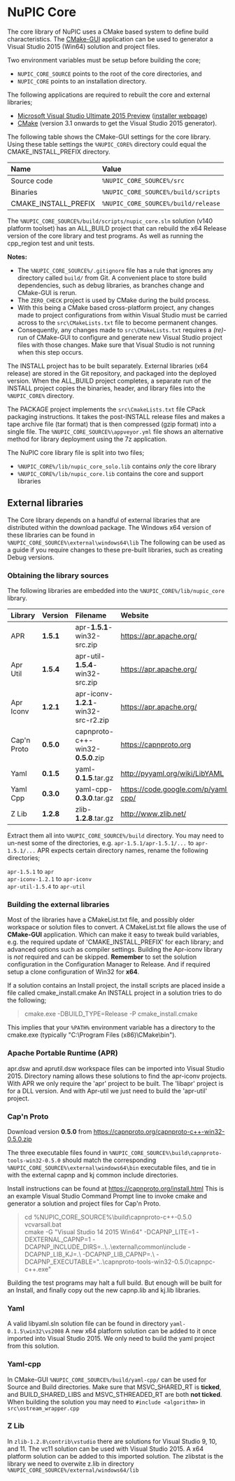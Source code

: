 # NuPIC Core

The core library of NuPIC uses a CMake based system to define build characteristics. The [CMake-GUI](http://www.cmake.org/) application can be used to generator a Visual Studio 2015 (Win64) solution and project files. 

Two environment variables must be setup before building the core; 

- `NUPIC_CORE_SOURCE` points to the root of the core directories, and
- `NUPIC_CORE` points to an installation directory.

The following applications are required to rebuilt the core and external libraries;

- [Microsoft Visual Studio Ultimate 2015 Preview](http://www.visualstudio.com/en-us/downloads/visual-studio-2015-downloads-vs) ([installer webpage](http://go.microsoft.com/?linkid=9863611&clcid=0x409))
- [CMake](http://www.cmake.org/) (version 3.1 onwards to get the Visual Studio 2015 generator).

The following table shows the CMake-GUI settings for the core library. Using these table settings the `%NUPIC_CORE%` directory could equal the CMAKE_INSTALL_PREFIX directory.

| Name | Value |
|:---- |:----- |
| Source code | `%NUPIC_CORE_SOURCE%/src` |
| Binaries | `%NUPIC_CORE_SOURCE%/build/scripts` |
| CMAKE_INSTALL_PREFIX | `%NUPIC_CORE_SOURCE%/build/release` |

The `%NUPIC_CORE_SOURCE%/build/scripts/nupic_core.sln` solution (v140 platform toolset) has an ALL_BUILD project that can rebuild the x64 Release version of the core library and test programs. As well as running the cpp_region test and unit tests.

**Notes:**
* The `%NUPIC_CORE_SOURCE%/.gitignore` file has a rule that ignores any directory called `build/` from Git. A convenient place to store build dependencies, such as debug libraries, as branches change and CMake-GUI is rerun.
* The `ZERO_CHECK` project is used by CMake during the build process. 
* With this being a CMake based cross-platform project, any changes made to project configurations from within Visual Studio must be carried across to the `src\CMakeLists.txt` file to become permanent changes.  
* Consequently, any changes made to `src\CMakeLists.txt` requires a _(re)_-run of CMake-GUI to configure and generate new Visual Studio project files with those changes. Make sure that Visual Studio is not running when this step occurs.  

The INSTALL project has to be built separately. External libraries (x64 release) are stored in the Git repository, and packaged into the deployed version. When the ALL_BUILD project completes, a separate run of the INSTALL project copies the binaries, header, and library files into the `%NUPIC_CORE%` directory.

The PACKAGE project implements the `src\CmakeLists.txt` file CPack packaging instructions. It takes the post-INSTALL release files and makes a tape archive file (tar format) that is then compressed (gzip format) into a single file. The `%NUPIC_CORE_SOURCE%\appveyor.yml` file shows an alternative method for library deployment using the 7z application.

The NuPIC core library file is split into two files;

- `%NUPIC_CORE%/lib/nupic_core_solo.lib` contains _only_ the core library
- `%NUPIC_CORE%/lib/nupic_core.lib` contains the core and support libraries

## External libraries

The Core library depends on a handful of external libraries that are distributed within the download package. The Windows x64 version of these libraries can be found in `%NUPIC_CORE_SOURCE%\external\windows64\lib` The following can be used as a guide if you require changes to these pre-built libraries, such as creating Debug versions.

### Obtaining the library sources

The following libraries are embedded into the `%NUPIC_CORE%/lib/nupic_core` library.

| Library | Version | Filename |  Website |
|:------- |:------- |:-------- | :------- |
| APR | **1.5.1** | apr-**1.5.1**-win32-src.zip | https://apr.apache.org/ |
| Apr Util | **1.5.4** | apr-util-**1.5.4**-win32-src.zip | https://apr.apache.org/ |
| Apr Iconv | **1.2.1** | apr-iconv-**1.2.1**-win32-src-r2.zip | https://apr.apache.org/ |
| Cap'n Proto | **0.5.0** | capnproto-c++-win32-**0.5.0**.zip | https://capnproto.org |
| Yaml | **0.1.5** | yaml-**0.1.5**.tar.gz | http://pyyaml.org/wiki/LibYAML |
| Yaml Cpp | **0.3.0** | yaml-cpp-**0.3.0**.tar.gz | https://code.google.com/p/yaml-cpp/ |
| Z Lib | **1.2.8** | zlib-**1.2.8**.tar.gz | http://www.zlib.net/ |

Extract them all into `%NUPIC_CORE_SOURCE%/build` directory. You may need to un-nest some of the directories, e.g. `apr-1.5.1/apr-1.5.1/...` to `apr-1.5.1/...` APR expects certain directory names, rename the following directories;  

`apr-1.5.1` to `apr`  
`apr-iconv-1.2.1` to `apr-iconv`  
`apr-util-1.5.4` to `apr-util`  

### Building the external libraries

Most of the libraries have a CMakeList.txt file, and possibly older workspace or solution files to convert. A CMakeList.txt file allows the use of **CMake-GUI** application. Which can make it easy to tweak build variables, e.g. the required update of 'CMAKE_INSTALL_PREFIX' for each library; and advanced options such as compiler settings. Building the Apr-iconv library is _not_ required and can be skipped. **Remember** to set the solution configuration in the Configuration Manager to Release. And if required setup a clone configuration of Win32 for **x64**.

If a solution contains an Install project, the install scripts are placed inside a file called cmake_install.cmake An INSTALL project in a solution tries to do the following;  

> cmake.exe -DBUILD_TYPE=Release -P cmake_install.cmake

This implies that your `%PATH%` environment variable has a directory to the cmake.exe (typically "C:\Program Files (x86)\CMake\bin").

### Apache Portable Runtime (APR)

apr.dsw and aprutil.dsw workspace files can be imported into Visual Studio 2015. Directory naming allows these solutions to find the apr-iconv projects. With APR we only require the 'apr' project to be built. The 'libapr' project is for a DLL version. And with Apr-util we just need to build the 'apr-util' project.

### Cap'n Proto

Download version **0.5.0** from https://capnproto.org/capnproto-c++-win32-0.5.0.zip 

The three executable files found in `%NUPIC_CORE_SOURCE%\build\capnproto-tools-win32-0.5.0` should match the corresponding `%NUPIC_CORE_SOURCE%\external\windows64\bin` executable files, and tie in with the external capnp and kj common include directories. 

Install instructions can be found at https://capnproto.org/install.html This is an example Visual Studio Command Prompt line to invoke cmake and generator a solution and project files for Cap'n Proto.

> cd %NUPIC_CORE_SOURCE%\build\capnproto-c++-0.5.0  
> vcvarsall.bat  
> cmake -G "Visual Studio 14 2015 Win64" -DCAPNP_LITE=1 -DEXTERNAL_CAPNP=1 -DCAPNP_INCLUDE_DIRS=..\\..\external\common\include -DCAPNP_LIB_KJ=.\ -DCAPNP_LIB_CAPNP=.\ -DCAPNP_EXECUTABLE="..\capnproto-tools-win32-0.5.0\capnpc-c++.exe"  
 
Building the test programs may halt a full build. But enough will be built for an Install, and finally copy out the new capnp.lib and kj.lib libraries.

### Yaml

A valid libyaml.sln solution file can be found in directory `yaml-0.1.5\win32\vs2008` A new x64 platform solution can be added to it once imported into Visual Studio 2015. We only need to build the yaml project from this solution.

### Yaml-cpp  

In CMake-GUI `%NUPIC_CORE_SOURCE%/build/yaml-cpp/` can be used for Source and Build directories. Make sure that MSVC_SHARED_RT is **ticked**, and BUILD_SHARED_LIBS and MSVC_STHREADED_RT are both **not ticked**. When building the solution you may need to `#include <algorithm>` in `src\ostream_wrapper.cpp` 

### Z Lib  

In `zlib-1.2.8\contrib\vstudio` there are solutions for Visual Studio 9, 10, and 11. The vc11 solution can be used with Visual Studio 2015. A x64 platform solution can be added to this imported solution. The zlibstat is the library we need to overwite z.lib in directory `%NUPIC_CORE_SOURCE%/external/windows64/lib`
